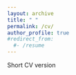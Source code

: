 ```yaml
---
layout: archive
title: " "
permalink: /cv/
author_profile: true
#redirect_from:
  #- /resume
---
```



Short CV version